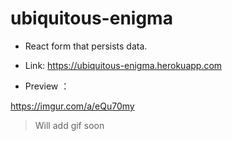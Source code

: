 # ubiquitous-enigma
- React form that persists data.

- Link: https://ubiquitous-enigma.herokuapp.com

- Preview	：

https://imgur.com/a/eQu70my

> Will add gif soon
                
